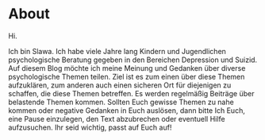 # About

Hi.

Ich bin Slawa. Ich habe viele Jahre lang Kindern und Jugendlichen psychologische Beratung gegeben in den Bereichen Depression und Suizid.
Auf diesem Blog möchte ich meine Meinung und Gedanken über diverse psychologische Themen teilen. Ziel ist es zum einen über diese Themen aufzuklären, zum anderen auch einen sicheren Ort für diejenigen zu schaffen, die diese Themen betreffen. 
Es werden regelmäßig Beiträge über belastende Themen kommen. Sollten Euch gewisse Themen zu nahe kommen oder negative Gedanken in Euch auslösen, dann bitte Ich Euch, eine Pause einzulegen, den Text abzubrechen oder eventuell Hilfe aufzusuchen. Ihr seid wichtig, passt auf Euch auf!





